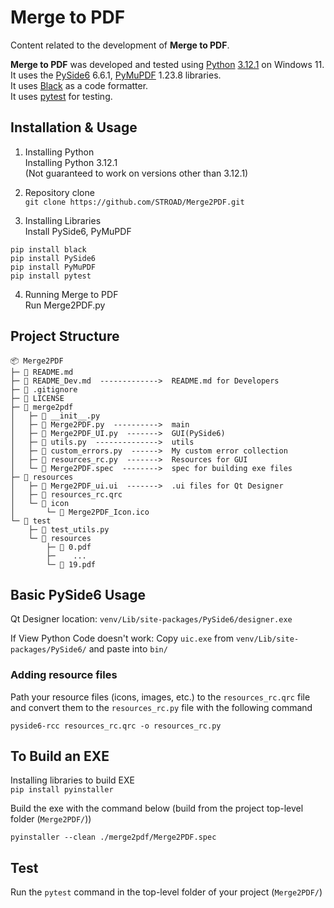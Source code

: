 # Merge to PDF
Content related to the development of **Merge to PDF**.

**Merge to PDF** was developed and tested using [Python](https://www.python.org) [3.12.1](https://www.python.org/downloads/release/python-3121) on Windows 11.  
It uses the [PySide6](https://pypi.org/project/PySide6) 6.6.1, [PyMuPDF](https://github.com/pymupdf/PyMuPDF) 1.23.8 libraries.  
It uses [Black](https://github.com/psf/black) as a code formatter.  
It uses [pytest](https://github.com/pytest-dev/pytest) for testing.


## Installation & Usage
1. Installing Python  
Installing Python 3.12.1  
(Not guaranteed to work on versions other than 3.12.1)

2. Repository clone  
`git clone https://github.com/STROAD/Merge2PDF.git`

3. Installing Libraries  
Install PySide6, PyMuPDF
```shell
pip install black
pip install PySide6
pip install PyMuPDF
pip install pytest
```

4. Running Merge to PDF  
Run Merge2PDF.py


## Project Structure
```
📦 Merge2PDF
├─ 📜 README.md
├─ 📜 README_Dev.md  ------------->  README.md for Developers
├─ 📜 .gitignore
├─ 📜 LICENSE
├─ 📁 merge2pdf
│   ├─ 📜 __init__.py
│   ├─ 📜 Merge2PDF.py  ---------->  main
│   ├─ 📜 Merge2PDF_UI.py  ------->  GUI(PySide6)
│   ├─ 📜 utils.py  -------------->  utils
│   ├─ 📜 custom_errors.py  ------>  My custom error collection
│   ├─ 📜 resources_rc.py  ------->  Resources for GUI
│   └─ 📜 Merge2PDF.spec  -------->  spec for building exe files
├─ 📁 resources
│   ├─ 📜 Merge2PDF_ui.ui  ------->  .ui files for Qt Designer
│   ├─ 📜 resources_rc.qrc
│   └─ 📁 icon
│       └─ 📜 Merge2PDF_Icon.ico
└─ 📁 test
    ├─ 📜 test_utils.py
    └─ 📁 resources
        ├─ 📜 0.pdf
        ├─    ...
        └─ 📜 19.pdf
```


## Basic PySide6 Usage
Qt Designer location: `venv/Lib/site-packages/PySide6/designer.exe`

If View Python Code doesn't work: Copy `uic.exe` from `venv/Lib/site-packages/PySide6/` and paste into `bin/`

### Adding resource files
Path your resource files (icons, images, etc.) to the `resources_rc.qrc` file and convert them to the `resources_rc.py` file with the following command
```shell
pyside6-rcc resources_rc.qrc -o resources_rc.py
```


## To Build an EXE
Installing libraries to build EXE  
`pip install pyinstaller`

Build the exe with the command below (build from the project top-level folder (`Merge2PDF/`))
```shell
pyinstaller --clean ./merge2pdf/Merge2PDF.spec
```


## Test
Run the `pytest` command in the top-level folder of your project (`Merge2PDF/`)
